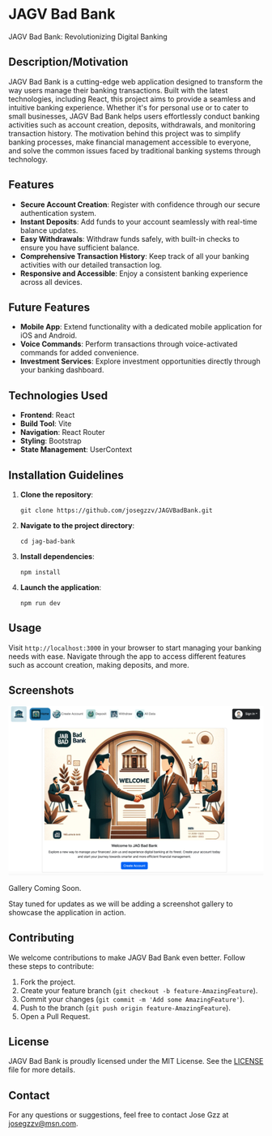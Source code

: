 # JAGV Bad Bank

JAGV Bad Bank: Revolutionizing Digital Banking

## Description/Motivation
JAGV Bad Bank is a cutting-edge web application designed to transform the way users manage their banking transactions. Built with the latest technologies, including React, this project aims to provide a seamless and intuitive banking experience. Whether it's for personal use or to cater to small businesses, JAGV Bad Bank helps users effortlessly conduct banking activities such as account creation, deposits, withdrawals, and monitoring transaction history. The motivation behind this project was to simplify banking processes, make financial management accessible to everyone, and solve the common issues faced by traditional banking systems through technology.

## Features

- **Secure Account Creation**: Register with confidence through our secure authentication system.
- **Instant Deposits**: Add funds to your account seamlessly with real-time balance updates.
- **Easy Withdrawals**: Withdraw funds safely, with built-in checks to ensure you have sufficient balance.
- **Comprehensive Transaction History**: Keep track of all your banking activities with our detailed transaction log.
- **Responsive and Accessible**: Enjoy a consistent banking experience across all devices.

## Future Features

- **Mobile App**: Extend functionality with a dedicated mobile application for iOS and Android.
- **Voice Commands**: Perform transactions through voice-activated commands for added convenience.
- **Investment Services**: Explore investment opportunities directly through your banking dashboard.

## Technologies Used

- **Frontend**: React
- **Build Tool**: Vite
- **Navigation**: React Router
- **Styling**: Bootstrap
- **State Management**: UserContext

## Installation Guidelines

1. **Clone the repository**:
   ```
   git clone https://github.com/josegzzv/JAGVBadBank.git
   ```
2. **Navigate to the project directory**:
   ```
   cd jag-bad-bank
   ```
3. **Install dependencies**:
   ```
   npm install
   ```
4. **Launch the application**:
   ```
   npm run dev
   ```

## Usage

Visit `http://localhost:3000` in your browser to start managing your banking needs with ease. Navigate through the app to access different features such as account creation, making deposits, and more.

## Screenshots

![Home Page](BadBank-Home.png)

Gallery Coming Soon.

Stay tuned for updates as we will be adding a screenshot gallery to showcase the application in action.

## Contributing

We welcome contributions to make JAGV Bad Bank even better. Follow these steps to contribute:

1. Fork the project.
2. Create your feature branch (`git checkout -b feature-AmazingFeature`).
3. Commit your changes (`git commit -m 'Add some AmazingFeature'`).
4. Push to the branch (`git push origin feature-AmazingFeature`).
5. Open a Pull Request.

## License

JAGV Bad Bank is proudly licensed under the MIT License. See the [LICENSE](LICENSE) file for more details.

## Contact

For any questions or suggestions, feel free to contact Jose Gzz at josegzzv@msn.com.
